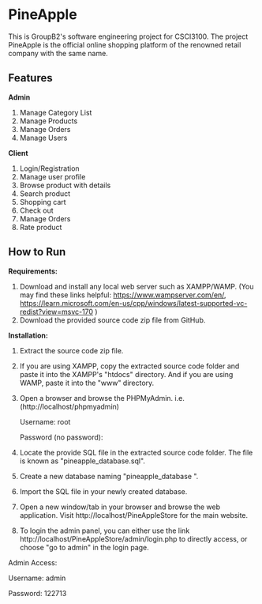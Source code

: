 # PineApple
This is GroupB2's software engineering project for CSCI3100.
The project PineApple is the official online shopping platform of the renowned retail company with the same name.

## Features

**Admin**

1. Manage Category List
2. Manage Products
3. Manage Orders
4. Manage Users

**Client**

1. Login/Registration
2. Manage user profile
3. Browse product with details
4. Search product
5. Shopping cart
6. Check out
7. Manage Orders
8. Rate product


## How to Run

**Requirements:**
1.	Download and install any local web server such as XAMPP/WAMP.
(You may find these links helpful: https://www.wampserver.com/en/, https://learn.microsoft.com/en-us/cpp/windows/latest-supported-vc-redist?view=msvc-170 )
2.	Download the provided source code zip file from GitHub. 

**Installation:**
1.	Extract the source code zip file.
2.	If you are using XAMPP, copy the extracted source code folder and paste it into the XAMPP's "htdocs" directory. And if you are using WAMP, paste it into the "www" directory.
3.	Open a browser and browse the PHPMyAdmin. i.e. (http://localhost/phpmyadmin)
   
      Username: root
   
      Password (no password): 

5.	Locate the provide SQL file in the extracted source code folder. The file is known as "pineapple_database.sql".
6.	Create a new database naming "pineapple_database ".
7.	Import the SQL file in your newly created database.
8.	Open a new window/tab in your browser and browse the web application. Visit http://localhost/PineAppleStore for the main website.
9.	To login the admin panel, you can either use the link http://localhost/PineAppleStore/admin/login.php to directly access, or choose "go to admin" in the login page.
   
   Admin Access:
   
   Username: admin
   
   Password: 122713
